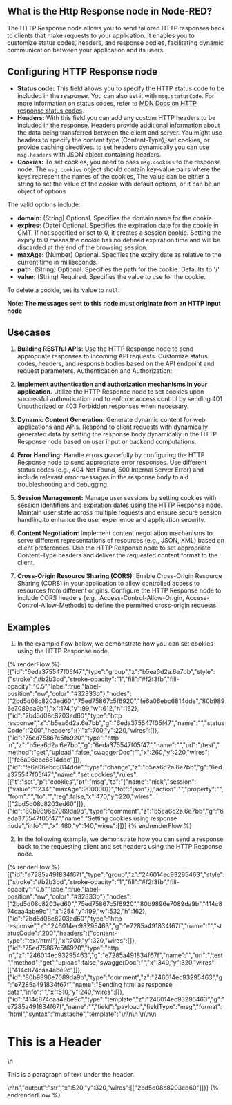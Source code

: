 ## What is the Http Response node in Node-RED?

The HTTP Response node allows you to send tailored HTTP responses back to clients that make requests to your application. It enables you to customize status codes, headers, and response bodies, facilitating dynamic communication between your application and its users.

## Configuring HTTP Response node

- **Status code:** This field allows you to specify the HTTP status code to be included in the response. You can also set it with `msg.statusCode`. For more information on status codes, refer to [MDN Docs on HTTP response status codes](https://developer.mozilla.org/en-US/docs/Web/HTTP/Status).
- **Headers:** With this field you can add any custom HTTP headers to be included in the response. Headers provide additional information about the data being transferred between the client and server. You might use headers to specify the content type (Content-Type), set cookies, or provide caching directives. to set headers dynamically you can use `msg.headers` with JSON object containing headers.
- **Cookies:** To set cookies, you need to pass `msg.cookies` to the response node. The `msg.cookies` object should contain key-value pairs where the keys represent the names of the cookies, The value can be either a string to set the value of the cookie with default options, or it can be an object of options

The valid options include:

- **domain:** (String) Optional. Specifies the domain name for the cookie.
- **expires:** (Date) Optional. Specifies the expiration date for the cookie in GMT. If not specified or set to 0, it creates a session cookie. Setting the expiry to 0 means the cookie has no defined expiration time and will be discarded at the end of the browsing session.
- **maxAge:** (Number) Optional. Specifies the expiry date as relative to the current time in milliseconds.
- **path:** (String) Optional. Specifies the path for the cookie. Defaults to '/'.
- **value:** (String) Required. Specifies the value to use for the cookie.

To delete a cookie, set its value to `null`.

**Note: The messages sent to this node must originate from an HTTP input node**

## Usecases 

1. **Building RESTful APIs**: Use the HTTP Response node to send appropriate responses to incoming API requests. Customize status codes, headers, and response bodies based on the API endpoint and request parameters.
Authentication and Authorization:

2. **Implement authentication and authorization mechanisms in your application.** Utilize the HTTP Response node to set cookies upon successful authentication and to enforce access control by sending 401 Unauthorized or 403 Forbidden responses when necessary.

3. **Dynamic Content Generation:** Generate dynamic content for web applications and APIs. Respond to client requests with dynamically generated data by setting the response body dynamically in the HTTP Response node based on user input or backend computations.

4. **Error Handling:** Handle errors gracefully by configuring the HTTP Response node to send appropriate error responses. Use different status codes (e.g., 404 Not Found, 500 Internal Server Error) and include relevant error messages in the response body to aid troubleshooting and debugging.

5. **Session Management:** Manage user sessions by setting cookies with session identifiers and expiration dates using the HTTP Response node. Maintain user state across multiple requests and ensure secure session handling to enhance the user experience and application security.

6. **Content Negotiation:** Implement content negotiation mechanisms to serve different representations of resources (e.g., JSON, XML) based on client preferences. Use the HTTP Response node to set appropriate Content-Type headers and deliver the requested content format to the client.

7. **Cross-Origin Resource Sharing (CORS):** Enable Cross-Origin Resource Sharing (CORS) in your application to allow controlled access to resources from different origins. Configure the HTTP Response node to include CORS headers (e.g., Access-Control-Allow-Origin, Access-Control-Allow-Methods) to define the permitted cross-origin requests.

## Examples

1. In the example flow below, we demonstrate how you can set cookies using the HTTP Response node.

{% renderFlow %}
[{"id":"6eda375547f05f47","type":"group","z":"b5ea6d2a.6e7bb","style":{"stroke":"#b2b3bd","stroke-opacity":"1","fill":"#f2f3fb","fill-opacity":"0.5","label":true,"label-position":"nw","color":"#32333b"},"nodes":["2bd5d08c8203ed60","75ed75867c5f6920","fe6a06ebc6814dde","80b9896e7089da9b"],"x":174,"y":99,"w":612,"h":162},{"id":"2bd5d08c8203ed60","type":"http response","z":"b5ea6d2a.6e7bb","g":"6eda375547f05f47","name":"","statusCode":"200","headers":{},"x":700,"y":220,"wires":[]},{"id":"75ed75867c5f6920","type":"http in","z":"b5ea6d2a.6e7bb","g":"6eda375547f05f47","name":"","url":"/test","method":"get","upload":false,"swaggerDoc":"","x":260,"y":220,"wires":[["fe6a06ebc6814dde"]]},{"id":"fe6a06ebc6814dde","type":"change","z":"b5ea6d2a.6e7bb","g":"6eda375547f05f47","name":"set cookies","rules":[{"t":"set","p":"cookies","pt":"msg","to":"{\"name\":\"nick\",\"session\":{\"value\":\"1234\",\"maxAge\":900000}}","tot":"json"}],"action":"","property":"","from":"","to":"","reg":false,"x":470,"y":220,"wires":[["2bd5d08c8203ed60"]]},{"id":"80b9896e7089da9b","type":"comment","z":"b5ea6d2a.6e7bb","g":"6eda375547f05f47","name":"Setting cookies using response node","info":"","x":480,"y":140,"wires":[]}]
{% endrenderFlow %}

2. In the following example, we demonstrate how you can send a response back to the requesting client and set headers using the HTTP Response node.

{% renderFlow %}
[{"id":"e7285a491834f67f","type":"group","z":"246014ec93295463","style":{"stroke":"#b2b3bd","stroke-opacity":"1","fill":"#f2f3fb","fill-opacity":"0.5","label":true,"label-position":"nw","color":"#32333b"},"nodes":["2bd5d08c8203ed60","75ed75867c5f6920","80b9896e7089da9b","414c874caa4abe9c"],"x":254,"y":199,"w":532,"h":162},{"id":"2bd5d08c8203ed60","type":"http response","z":"246014ec93295463","g":"e7285a491834f67f","name":"","statusCode":"200","headers":{"content-type":"text/html"},"x":700,"y":320,"wires":[]},{"id":"75ed75867c5f6920","type":"http in","z":"246014ec93295463","g":"e7285a491834f67f","name":"","url":"/test","method":"get","upload":false,"swaggerDoc":"","x":340,"y":320,"wires":[["414c874caa4abe9c"]]},{"id":"80b9896e7089da9b","type":"comment","z":"246014ec93295463","g":"e7285a491834f67f","name":"Sending html as response data","info":"","x":510,"y":240,"wires":[]},{"id":"414c874caa4abe9c","type":"template","z":"246014ec93295463","g":"e7285a491834f67f","name":"","field":"payload","fieldType":"msg","format":"html","syntax":"mustache","template":"<!DOCTYPE html>\n<html>\n<head>\n    <title>Simple HTML Example</title>\n</head>\n<body>\n    <h1>This is a Header</h1>\n    <p>This is a paragraph of text under the header.</p>\n</body>\n</html>","output":"str","x":520,"y":320,"wires":[["2bd5d08c8203ed60"]]}]
{% endrenderFlow %}
